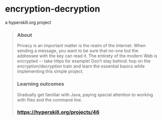 # encryption-decryption
a hyperskill.org project

> ### About
> Privacy is an important matter is the realm of the Internet. When sending a message, you want to be sure that no-one but the addressee with the key can read it. The entirety of the modern Web is encrypted -- take https for example! Don’t stay behind: hop on the encryption/decryption train and learn the essential basics while implementing this simple project.
> ### Learning outcomes
> Gradually get familiar with Java, paying special attention to working with files and the command line.
> ### https://hyperskill.org/projects/46
